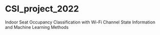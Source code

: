 # CSI_project_2022
Indoor Seat Occupancy Classification with Wi-Fi Channel State Information and Machine Learning Methods
